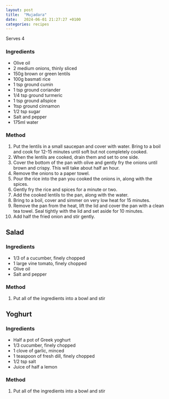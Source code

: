 ```yaml
---
layout: post
title:  "Mujadara"
date:   2024-06-01 21:27:27 +0100
categories: recipes
---
```

Serves 4

### Ingredients
* Olive oil
* 2 medium onions, thinly sliced
* 150g brown or green lentils
* 100g basmati rice
* 1 tsp ground cumin
* 1 tsp ground coriander
* 1/4 tsp ground turmeric
* 1 tsp ground allspice
* 1tsp ground cinnamon
* 1/2 tsp sugar
* Salt and pepper
* 175ml water

### Method
1. Put the lentils in a small saucepan and cover with water. Bring to a boil and cook for 12-15 minutes until soft but not completely cooked. 
2. When the lentils are cooked, drain them and set to one side. 
3. Cover the bottom of the pan with olive and gently fry the onions until brown and crispy. This will take about half an hour. 
4. Remove the onions to a paper towel.
5. Pour the rice into the pan you cooked the onions in, along with the spices. 
6. Gently fry the rice and spices for a minute or two. 
7. Add the cooked lentils to the pan, along with the water. 
8. Bring to a boil, cover and simmer on very low heat for 15 minutes.
9. Remove the pan from the heat, lift the lid and cover the pan with a clean tea towel. Seal tightly with the lid and set aside for 10 minutes. 
10. Add half the fried onion and stir gently. 

## Salad

### Ingredients
* 1/3 of a cucumber, finely chopped
* 1 large vine tomato, finely chopped
* Olive oil
* Salt and pepper

### Method
1. Put all of the ingredients into a bowl and stir

## Yoghurt

### Ingredients
* Half a pot of Greek yoghurt
* 1/3 cucumber, finely chopped
* 1 clove of garlic, minced
* 1 teaspoon of fresh dill, finely chopped
* 1/2 tsp salt
* Juice of half a lemon

### Method
1. Put all of the ingredients into a bowl and stir


